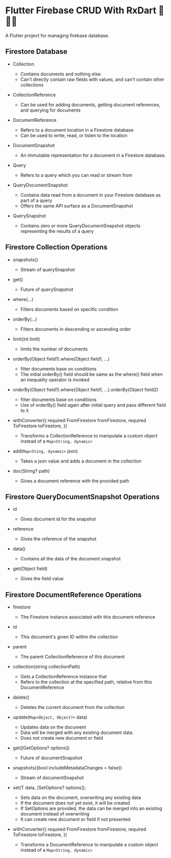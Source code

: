 # Flutter Firebase CRUD With RxDart 🚀🚀🚀

A Flutter project for managing firebase database.

## Firestore Database

- Collection
    - Contains documents and nothing else.
    - Can't directly contain raw fields with values, and can't contain other collections

- CollectionReference 
    - Can be used for adding documents, getting document references, and querying for documents

- DocumentReference 
    - Refers to a document location in a Firestore database
    - Can be used to write, read, or listen to the location

- DocumentSnapshot
    - An immutable representation for a document in a Firestore database.

- Query
    - Refers to a query which you can read or stream from

- QueryDocumentSnapshot
    - Contains data read from a document in your Firestore database as part of a query
    - Offers the same API surface as a DocumentSnapshot

- QuerySnapshot
    - Contains zero or more QueryDocumentSnapshot objects representing the results of a query


## Firestore Collection Operations

- snapshots()
    - Stream of querySnapshot

- get()
    - Future of querySnapshot

- where(...)
    - Filters documents based on specific condition

- orderBy(...)
    - Filters documents in descending or ascending order

- limit(int limit)
    - limits the number of documents

- orderBy(Object field1).where(Object field1, ...)
    - filter documents base on conditions
    - The initial orderBy() field should be same as the where() field when an inequality operator is invoked

- orderBy(Object field1).where(Object field1, ...).orderBy(Object field2)
    - filter documents base on conditions
    - Use of orderBy() field again after initial query and pass different field to it

- withConverter<R>({
    required FromFirestore<R> fromFirestore,
    required ToFirestore<R> toFirestore,
  })
    - Transforms a CollectionReference to manipulate a custom object instead of a `Map<String, dynamic>`

- add(`Map<Sting, dynamic>` json)
    - Takes a json value and adds a document in the collection

- doc(String? path)
    - Gives a document reference with the provided path


## Firestore QueryDocumentSnapshot Operations

- id
    - Gives document id for the snapshot

- reference
    - Gives the reference of the snapshot

- data()
    - Contains all the data of the document snapshot

- get(Object field)
    - Gives the field value


## Firestore DocumentReference Operations

- firestore
    - The Firestore instance associated with this document reference

- id
    - This document's given ID within the collection

- parent
    - The parent CollectionReference of this document

- collection(string collectionPath)
    - Gets a CollectionReference instance that 
    - Refers to the collection at the specified path, relative from this DocumentReference

- delete()
    - Deletes the current document from the collection

- update(`Map<Object, Object?>` data)
    - Updates data on the document
    - Data will be merged with any existing document data
    - Does not create new document or field

- get([GetOptions? options])
    - Future of documentSnapshot

- snapshots({bool includeMetadataChanges = false})
    - Stream of documentSnapshot

- set(T data, [SetOptions? options]);
    - Sets data on the document, overwriting any existing data
    - If the document does not yet exist, it will be created
    - If SetOptions are provided, the data can be merged into an existing document instead of overwriting
    - It can create new document or field if not presented

- withConverter<R>({
    required FromFirestore<R> fromFirestore,
    required ToFirestore<R> toFirestore,
  })
    - Transforms a DocumentReference to manipulate a custom object instead of a `Map<String, dynamic>`